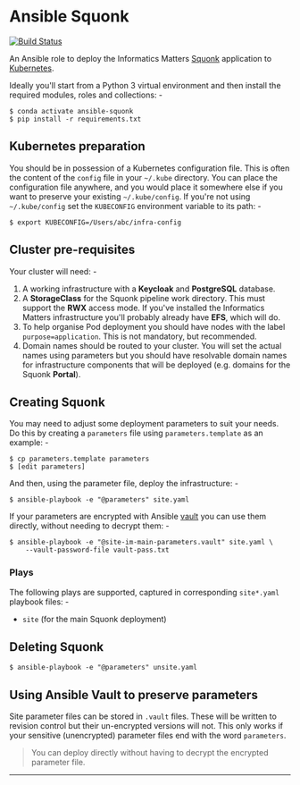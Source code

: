 # Ansible Squonk

[![Build Status](https://travis-ci.com/InformaticsMatters/ansible-squonk.svg?branch=master)](https://travis-ci.com/InformaticsMatters/ansible-squonk)

An Ansible role to deploy the Informatics Matters [Squonk] application
to [Kubernetes].

Ideally you'll start from a Python 3 virtual environment and then install
the required modules, roles and collections: -

    $ conda activate ansible-squonk
    $ pip install -r requirements.txt

## Kubernetes preparation
You should be in possession of a Kubernetes configuration file. This is often
the content of the `config` file in your `~/.kube` directory. You can place the
configuration file anywhere, and you would place it somewhere else if you
want to preserve your existing `~/.kube/config`. If you're not using
`~/.kube/config` set the `KUBECONFIG` environment variable to its path: -

    $ export KUBECONFIG=/Users/abc/infra-config

## Cluster pre-requisites
Your cluster will need: -

1.  A working infrastructure with a **Keycloak** and **PostgreSQL** database.
1.  A **StorageClass** for the Squonk pipeline work directory.
    This must support the **RWX** access mode. If you've installed
    the Informatics Matters infrastructure you'll probably already
    have **EFS**, which will do.     
1.  To help organise Pod deployment you should have nodes
    with the label `purpose=application`. This is not mandatory,
    but recommended.
1.  Domain names should be routed to your cluster.
    You will set the actual names using parameters but you should have
    resolvable domain names for infrastructure components that will be deployed
    (e.g. domains for the Squonk **Portal**).
 
## Creating Squonk
You may need to adjust some deployment parameters to suit your needs.
Do this by creating a `parameters` file using `parameters.template`
as an example: -

    $ cp parameters.template parameters
    $ [edit parameters]

And then, using the parameter file, deploy the infrastructure: -

    $ ansible-playbook -e "@parameters" site.yaml

If your parameters are encrypted with Ansible [vault] you can use them
directly, without needing to decrypt them: -

    $ ansible-playbook -e "@site-im-main-parameters.vault" site.yaml \
        --vault-password-file vault-pass.txt

### Plays
The following plays are supported, captured in corresponding `site*.yaml`
playbook files: -

-   `site` (for the main Squonk deployment)

## Deleting Squonk

    $ ansible-playbook -e "@parameters" unsite.yaml

## Using Ansible Vault to preserve parameters
Site parameter files can be stored in `.vault` files. These will be written
to revision control but their un-encrypted versions will not. This only works
if your sensitive (unencrypted) parameter files end with the word `parameters`.

>   You can deploy directly without having to decrypt the encrypted parameter
    file.

---

[kubernetes]: https://kubernetes.io
[squonk]: https://squonk.it
[vault]: https://docs.ansible.com/ansible/latest/user_guide/vault.html
